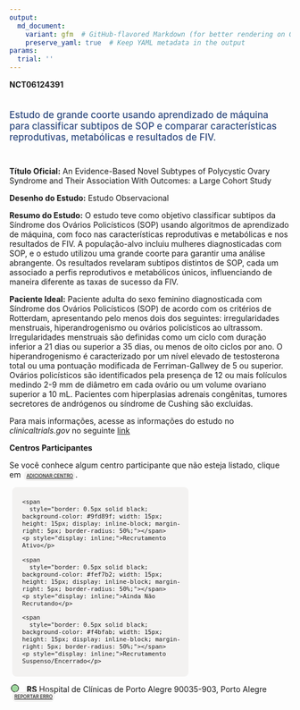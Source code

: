 ```yaml
---
output: 
  md_document:
    variant: gfm  # GitHub-flavored Markdown (for better rendering on GitHub)
    preserve_yaml: true  # Keep YAML metadata in the output
params:
  trial: ''
---
```


<script async src="https://scripts.simpleanalyticscdn.com/latest.js"></script>

**NCT06124391**

<div style="padding: 5px 5px 5px 0px; font-size: 1.20em; font-weight: 500; color: #2E4A7F; text-align: left; margin-bottom: 20px">

Estudo de grande coorte usando aprendizado de máquina para classificar
subtipos de SOP e comparar características reprodutivas, metabólicas e
resultados de FIV.

</div>

**Título Oficial:** An Evidence-Based Novel Subtypes of Polycystic Ovary
Syndrome and Their Association With Outcomes: a Large Cohort Study

**Desenho do Estudo:** Estudo Observacional

**Resumo do Estudo:** O estudo teve como objetivo classificar subtipos
da Síndrome dos Ovários Policísticos (SOP) usando algoritmos de
aprendizado de máquina, com foco nas características reprodutivas e
metabólicas e nos resultados de FIV. A população-alvo incluiu mulheres
diagnosticadas com SOP, e o estudo utilizou uma grande coorte para
garantir uma análise abrangente. Os resultados revelaram subtipos
distintos de SOP, cada um associado a perfis reprodutivos e metabólicos
únicos, influenciando de maneira diferente as taxas de sucesso da FIV.

**Paciente Ideal:** Paciente adulta do sexo feminino diagnosticada com
Síndrome dos Ovários Policísticos (SOP) de acordo com os critérios de
Rotterdam, apresentando pelo menos dois dos seguintes: irregularidades
menstruais, hiperandrogenismo ou ovários policísticos ao ultrassom.
Irregularidades menstruais são definidas como um ciclo com duração
inferior a 21 dias ou superior a 35 dias, ou menos de oito ciclos por
ano. O hiperandrogenismo é caracterizado por um nível elevado de
testosterona total ou uma pontuação modificada de Ferriman-Gallwey de 5
ou superior. Ovários policísticos são identificados pela presença de 12
ou mais folículos medindo 2-9 mm de diâmetro em cada ovário ou um volume
ovariano superior a 10 mL. Pacientes com hiperplasias adrenais
congênitas, tumores secretores de andrógenos ou síndrome de Cushing são
excluídas.

Para mais informações, acesse as informações do estudo no
*clinicaltrials.gov* no seguinte
[link](https://clinicaltrials.gov/ct2/show/NCT06124391)

**Centros Participantes**

Se você conhece algum centro participante que não esteja listado, clique
em
<span style="color: #2E4A7F; margin-left: 2px; padding: 4px; background-color: #f3f2f1; border-radius: 8px; font-weight: 500; font-size: 0.6em"><a
href="https://cancertrialsbr.shinyapps.io/formsapp?study_nct_id=NCT06124391&amp;location_id=N%2FA&amp;location_full_name=N%2FA&amp;form_type=Adicionar%20Centro"
target="_blank">ADICIONAR CENTRO</a></span>.

<div style="margin-bottom: 8px; margin-left: 5px; padding: 8px; max-width: 300px; background-color: #f3f2f1; border-radius: 8px; font-size: 0.9em">

<div style="margin-left: 10px;">

    <span 
      style="border: 0.5px solid black; background-color: #9fd89f; width: 15px; height: 15px; display: inline-block; margin-right: 5px; border-radius: 50%;"></span>
    <p style="display: inline;">Recrutamento Ativo</p>

</div>

<div style="margin-left: 10px;">

    <span 
      style="border: 0.5px solid black; background-color: #fef7b2; width: 15px; height: 15px; display: inline-block; margin-right: 5px; border-radius: 50%;"></span>
    <p style="display: inline;">Ainda Não Recrutando</p>

</div>

<div style="margin-left: 10px;">

    <span 
      style="border: 0.5px solid black; background-color: #f4bfab; width: 15px; height: 15px; display: inline-block; margin-right: 5px; border-radius: 50%;"></span>
    <p style="display: inline;">Recrutamento Suspenso/Encerrado</p>

</div>

</div>

<div style="margin: 3px;">

<span style="border: 0.5px solid black; display: inline-block; width: 12px; height: 12px; border-radius: 50%; margin-right: 10px; padding-bottom: 0px; background-color: #9fd89f;"></span>
<b>RS</b> Hospital de Clínicas de Porto Alegre 90035-903, Porto Alegre
<span style="color: #2E4A7F; margin-left: 2px; padding: 4px; background-color: #f3f2f1; border-radius: 8px; font-weight: 500; font-size: 0.6em"><a
href="https://cancertrialsbr.shinyapps.io/formsapp?study_nct_id=NCT06124391&amp;location_id=HOSPITALDECLINICASDEPORTOALEGREPORTOALEGREBRAZIL&amp;location_full_name=Hospital%20de%20Cl%C3%ADnicas%20de%20Porto%20Alegre%2C%2090035-903%2C%20Porto%20Alegre&amp;form_type=Reportar%20Erro"
target="_blank">REPORTAR ERRO</a></span>

</div>

